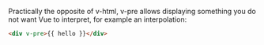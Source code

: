 
Practically the opposite of v-html, v-pre allows displaying something you do not want Vue to interpret, for example an interpolation:

```html
<div v-pre>{{ hello }}</div>
```


